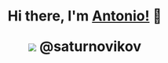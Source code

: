 <h1 align="center">Hi there, I'm <a href="https://daniilshat.ru/" target="_blank">Antonio!</a>  👋

 <img src="https://img.shields.io/badge/Telegram-2CA5E0?style=for-the-badge&logo=telegram&logoColor=white" /> @saturnovikov
 
<!--
**saturnovikov/saturnovikov** is a ✨ _special_ ✨ repository because its `README.md` (this file) appears on your GitHub profile.



Here are some ideas to get you started:

- 🔭 I’m currently working on ...
- 🌱 I’m currently learning ...
- 👯 I’m looking to collaborate on ...
- 🤔 I’m looking for help with ...
- 💬 Ask me about ...
- 📫 How to reach me: ...
- 😄 Pronouns: ...
- ⚡ Fun fact: ...
-->
